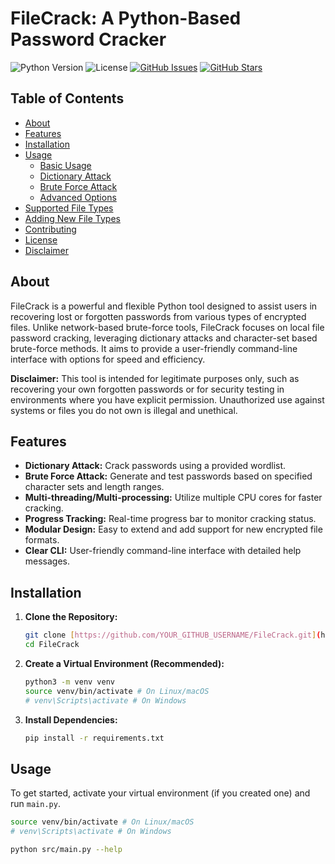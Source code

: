 # FileCrack: A Python-Based Password Cracker

![Python Version](https://img.shields.io/badge/Python-3.8%2B-blue.svg)
![License](https://img.shields.io/badge/License-MIT-green.svg)
[![GitHub Issues](https://img.shields.io/github/issues/YOUR_GITHUB_USERNAME/FileCrack.svg)](https://github.com/YOUR_GITHUB_USERNAME/FileCrack/issues)
[![GitHub Stars](https://img.shields.io/github/stars/YOUR_GITHUB_USERNAME/FileCrack.svg)](https://github.com/YOUR_GITHUB_USERNAME/FileCrack/stargazers)

## Table of Contents

* [About](#about)
* [Features](#features)
* [Installation](#installation)
* [Usage](#usage)
    * [Basic Usage](#basic-usage)
    * [Dictionary Attack](#dictionary-attack)
    * [Brute Force Attack](#brute-force-attack)
    * [Advanced Options](#advanced-options)
* [Supported File Types](#supported-file-types)
* [Adding New File Types](#adding-new-file-types)
* [Contributing](#contributing)
* [License](#license)
* [Disclaimer](#disclaimer)

## About

FileCrack is a powerful and flexible Python tool designed to assist users in recovering lost or forgotten passwords from various types of encrypted files. Unlike network-based brute-force tools, FileCrack focuses on local file password cracking, leveraging dictionary attacks and character-set based brute-force methods. It aims to provide a user-friendly command-line interface with options for speed and efficiency.

**Disclaimer:** This tool is intended for legitimate purposes only, such as recovering your own forgotten passwords or for security testing in environments where you have explicit permission. Unauthorized use against systems or files you do not own is illegal and unethical.

## Features

* **Dictionary Attack:** Crack passwords using a provided wordlist.
* **Brute Force Attack:** Generate and test passwords based on specified character sets and length ranges.
* **Multi-threading/Multi-processing:** Utilize multiple CPU cores for faster cracking.
* **Progress Tracking:** Real-time progress bar to monitor cracking status.
* **Modular Design:** Easy to extend and add support for new encrypted file formats.
* **Clear CLI:** User-friendly command-line interface with detailed help messages.

## Installation

1.  **Clone the Repository:**
    ```bash
    git clone [https://github.com/YOUR_GITHUB_USERNAME/FileCrack.git](https://github.com/YOUR_GITHUB_USERNAME/FileCrack.git)
    cd FileCrack
    ```

2.  **Create a Virtual Environment (Recommended):**
    ```bash
    python3 -m venv venv
    source venv/bin/activate # On Linux/macOS
    # venv\Scripts\activate # On Windows
    ```

3.  **Install Dependencies:**
    ```bash
    pip install -r requirements.txt
    ```

## Usage

To get started, activate your virtual environment (if you created one) and run `main.py`.

```bash
source venv/bin/activate # On Linux/macOS
# venv\Scripts\activate # On Windows

python src/main.py --help

